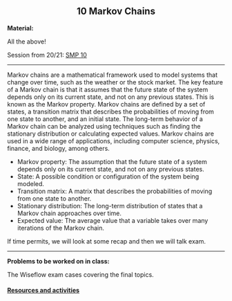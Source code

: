 <h2 align="center">10 Markov Chains</h2>

<p><strong>Material:</strong></p>

<p>All the above!</p>

<p>Session from 20/21:&nbsp;<a href="https://youtu.be/18PY0ogn5yI" target="_blank">SMP 10</a></p>

<hr />
<p>Markov chains are a mathematical framework used to model systems that change over time, such as the weather or the stock market. The key feature of a Markov chain is that it assumes that the future state of the system depends only on its current state, and not on any previous states. This is known as the Markov property. Markov chains are defined by a set of states, a transition matrix that describes the probabilities of moving from one state to another, and an initial state. The long-term behavior of a Markov chain can be analyzed using techniques such as finding the stationary distribution or calculating expected values. Markov chains are used in a wide range of applications, including computer science, physics, finance, and biology, among others.</p>

<ul>
	<li>Markov property: The assumption that the future state of a system depends only on its current state, and not on any previous states.</li>
	<li>State: A possible condition or configuration of the system being modeled.</li>
	<li>Transition matrix: A matrix that describes the probabilities of moving from one state to another.</li>
	<li>Stationary distribution: The long-term distribution of states that a Markov chain approaches over time.</li>
	<li>Expected value: The average value that a variable takes over many iterations of the Markov chain.</li>
</ul>

<p>If time permits, we will look at some recap and then we will talk exam.</p>

<hr />
<p><strong>Problems to be worked on in class:</strong></p>

<p>The Wiseflow exam cases covering the final topics.</p>



#### [Resources and activities](https://viaucdk-my.sharepoint.com/:f:/g/personal/rib_viauc_dk/EuqNIuAYAltDmfXlB9l-DpMBTP5g7G1XrHFCqcXim9OfNQ?e=pbUO6r)
